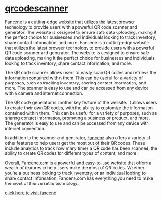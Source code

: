 # [qrcodescanner](https://fancene.com/)

Fancene is a cutting-edge website that utilizes the latest browser technology to provide users with a powerful QR code scanner and generator. The website is designed to ensure safe data uploading, making it the perfect choice for businesses and individuals looking to track inventory, share contact information, and more.
Fancene is a cutting-edge website that utilizes the latest browser technology to provide users with a powerful QR code scanner and generator. The website is designed to ensure safe data uploading, making it the perfect choice for businesses and individuals looking to track inventory, share contact information, and more.

The QR code scanner allows users to easily scan QR codes and retrieve the information contained within them. This can be useful for a variety of purposes, such as tracking inventory, sharing contact information, and more. The scanner is easy to use and can be accessed from any device with a camera and internet connection.

The QR code generator is another key feature of the website. It allows users to create their own QR codes, with the ability to customize the information contained within them. This can be useful for a variety of purposes, such as sharing contact information, promoting a business or product, and more. The generator is easy to use and can be accessed from any device with internet connection.

In addition to the scanner and generator, [Fancene](https://fancene.com/) also offers a variety of other features to help users get the most out of their QR codes. These include analytics to track how many times a QR code has been scanned, the ability to create QR codes for different types of content, and more.

Overall, Fancene.com is a powerful and easy-to-use website that offers a wealth of features to help users make the most of QR codes. Whether you're a business looking to track inventory, or an individual looking to share contact information, Fancene.com has everything you need to make the most of this versatile technology.

[click here to visit fancene](https://fancene.com/)
